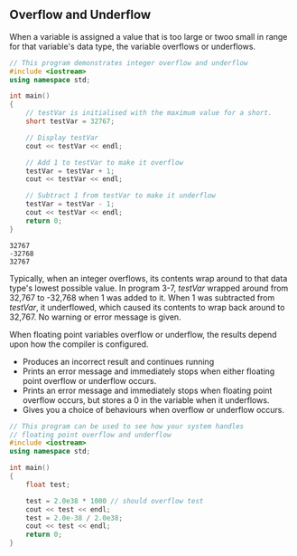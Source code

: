 ## Overflow and Underflow
When a variable is assigned a value that is too large or twoo small in range for that variable's data type, the variable overflows or underflows.
~~~cpp
// This program demonstrates integer overflow and underflow
#include <iostream>
using namespace std;

int main()
{
    // testVar is initialised with the maximum value for a short.
    short testVar = 32767;

    // Display testVar
    cout << testVar << endl;

    // Add 1 to testVar to make it overflow
    testVar = testVar + 1;
    cout << testVar << endl;

    // Subtract 1 from testVar to make it underflow
    testVar = testVar - 1;
    cout << testVar << endl;
    return 0;
}
~~~
~~~
32767
-32768
32767
~~~
Typically, when an integer overflows, its contents wrap around to that data type's lowest possible value. In program 3-7, *testVar* wrapped around from 32,767 to -32,768 when 1 was added to it. When 1 was subtracted from *testVar*, it underflowed, which caused its contents to wrap back around to 32,767. No warning or error message is given.

When floating point variables overflow or underflow, the results depend upon how the compiler is configured. 
- Produces an incorrect result and continues running
- Prints an error message and immediately stops when either floating point overflow or underflow occurs.
- Prints an error message and immediately stops when floating point overflow occurs, but stores a 0 in the variable when it underflows.
- Gives you a choice of behaviours when overflow or underflow occurs.

~~~cpp
// This program can be used to see how your system handles
// floating point overflow and underflow
#include <iostream>
using namespace std;

int main()
{
    float test;

    test = 2.0e38 * 1000 // should overflow test
    cout << test << endl;
    test = 2.0e-38 / 2.0e38;
    cout << test << endl;
    return 0;
}